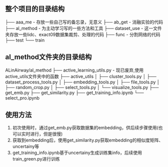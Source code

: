 ## 整个项目的目录结构
├── aaa_me
    - 存放一些自己写的备忘录，无意义
├── ab_get
    - 消融实验的代码
├── al_method
    - 为主动学习写的一些方法和工具
├── dataset_use
    - 这一文件夹存放一些lidc、exact09数据集裁剪、处理的代码
├── func
    - 分割网络的代码
├── test
└── train

## al_method文件夹的目录结构
ALinAirway/al_method
├── active_learning_utils.py
    - 现已废弃,使用active_utils文件夹中的函数
├── active_utils
│   ├── cluster_tools.py
│   ├── dataset_process_tools.py
│   ├── embedding_tools.py
│   ├── file_tools.py
│   ├── random_crop.py
│   ├── select_tools.py
│   └── visualize_tools.py
├── get_emb.py
├── get_similarity.py
├── get_training_info.ipynb
└── select_pro.ipynb

## 使用方法
1. 初次使用时，通过get_emb.py获取数据集的embedding，供后续步骤使用(也可以实时进行，但是很慢)
2. 获取到embedding后，使用get_similarity.py获取embedding的相似度矩阵、uncertainy等
3. get_training_info.ipynb基于uncertainy生成训练集info，后续使用train_green.py进行训练
